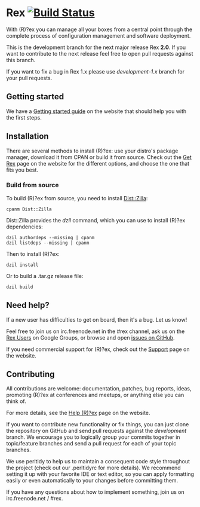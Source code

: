 # Rex [![Build Status](https://travis-ci.org/RexOps/Rex.svg?branch=development)](https://travis-ci.org/RexOps/Rex)

With (R)?ex you can manage all your boxes from a central point through the complete process of configuration management and software deployment.

This is the development branch for the next major release Rex **2.0**. If you want to 
contribute to the next release feel free to open pull requests against this branch.

If you want to fix a bug in Rex 1.x please use *development-1.x* branch for your pull requests.

## Getting started

We have a [Getting started guide](http://www.rexify.org/docs/guides/start_using__r__ex.html) on the website that should help you with the first steps.

## Installation

There are several methods to install (R)?ex: use your distro's package manager, download it from CPAN or build it from source. Check out the [Get Rex](http://www.rexify.org/get.html) page on the website for the different options, and choose the one that fits you best.

### Build from source

To build (R)?ex from source, you need to install [Dist::Zilla](https://metacpan.org/pod/Dist::Zilla):
```
cpanm Dist::Zilla
```

Dist::Zilla provides the *dzil* command, which you can use to install (R)?ex dependencies:
```
dzil authordeps --missing | cpanm
dzil listdeps --missing | cpanm
```

Then to install (R)?ex:
```
dzil install
```

Or to build a .tar.gz release file:
```
dzil build
```

## Need help?

If a new user has difficulties to get on board, then it's a bug. Let us know!

Feel free to join us on irc.freenode.net in the #rex channel, ask us on the [Rex Users](https://groups.google.com/group/rex-users/) on Google Groups, or browse and open [issues on GitHub](https://github.com/RexOps/Rex/issues).

If you need commercial support for (R)?ex, check out the [Support](http://www.rexify.org/support.html) page on the website.

## Contributing

All contributions are welcome: documentation, patches, bug reports, ideas, promoting (R)?ex at conferences and meetups, or anything else you can think of.

For more details, see the [Help (R)?ex](http://www.rexify.org/care/help__r__ex.html) page on the website.

If you want to contribute new functionality or fix things, you can just clone the repository on GitHub and send pull requests against the *development* branch. We encourage you to logically group your commits together in topic/feature branches and send a pull request for each of your topic branches.

We use perltidy to help us to maintain a consequent code style throughout the project (check out our .perltidyrc for more details). We recommend setting it up with your favorite IDE or text editor, so you can apply formatting easily or even automatically to your changes before committing them.

If you have any questions about how to implement something, join us on irc.freenode.net / #rex.
